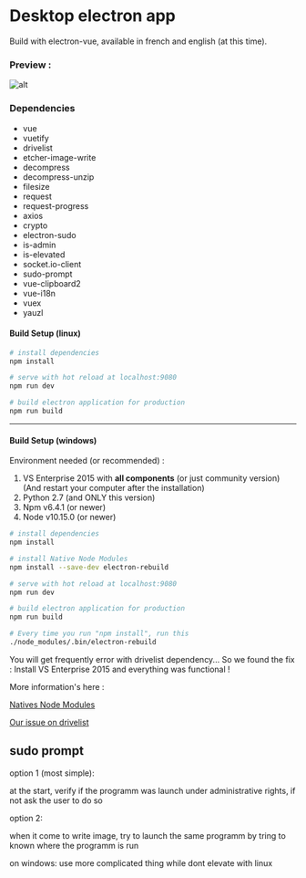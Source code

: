 # Desktop electron app

Build with electron-vue, available in french and english (at this time).

### Preview :

![alt](https://static.retrobox.tech/img/app/Retrobox_Desktop_App_euyZshYEtp.png)

### Dependencies

- vue
- vuetify
- drivelist
- etcher-image-write
- decompress
- decompress-unzip
- filesize
- request
- request-progress
- axios
- crypto
- electron-sudo
- is-admin
- is-elevated
- socket.io-client
- sudo-prompt
- vue-clipboard2
- vue-i18n
- vuex
- yauzl

#### Build Setup (linux)

``` bash
# install dependencies
npm install

# serve with hot reload at localhost:9080
npm run dev

# build electron application for production
npm run build


```

-------

#### Build Setup (windows)

Environment needed (or recommended) :

1. VS Enterprise 2015 with **all components** (or just community version) (And restart your computer after the installation)
2. Python 2.7 (and ONLY this version)
3. Npm v6.4.1 (or newer)
4. Node v10.15.0 (or newer)

``` bash
# install dependencies
npm install

# install Native Node Modules
npm install --save-dev electron-rebuild

# serve with hot reload at localhost:9080
npm run dev

# build electron application for production
npm run build

# Every time you run "npm install", run this
./node_modules/.bin/electron-rebuild

```
You will get frequently error with drivelist dependency... So we found the fix : Install VS Enterprise 2015 and everything was functional !

More information's here :

[Natives Node Modules](https://github.com/electron/electron/blob/v0.37.2/docs/tutorial/using-native-node-modules.md#using-native-node-modules)

[Our issue on drivelist](https://github.com/balena-io-modules/drivelist/issues/340)

## sudo prompt

option 1 (most simple):

at the start, verify if the programm was launch under administrative rights, if not ask the user to do so

option 2:

when it come to write image, try to launch the same programm by tring to known where the programm is run

on windows: use more complicated thing while dont elevate with linux
